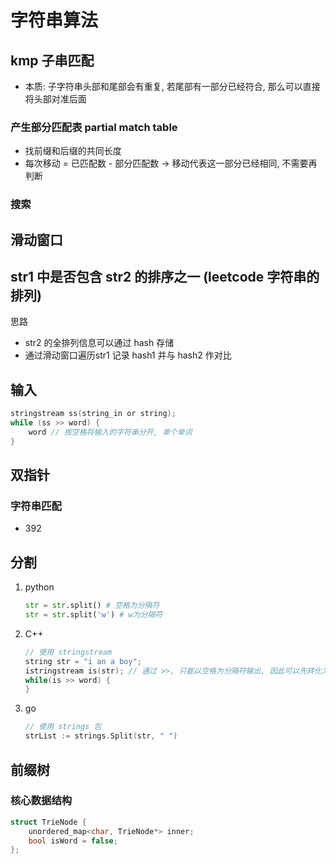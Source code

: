 # 字符串算法

## kmp 子串匹配

- 本质: 子字符串头部和尾部会有重复, 若尾部有一部分已经符合, 那么可以直接将头部对准后面

### 产生部分匹配表 partial match table

- 找前缀和后缀的共同长度
- 每次移动 = 已匹配数 - 部分匹配数 -> 移动代表这一部分已经相同, 不需要再判断

### 搜索

## 滑动窗口

## str1 中是否包含 str2 的排序之一 (leetcode 字符串的排列)

思路

- str2 的全排列信息可以通过 hash 存储
- 通过滑动窗口遍历str1 记录 hash1 并与 hash2 作对比

## 输入

```c
stringstream ss(string_in or string);
while (ss >> word) {
    word // 按空格将输入的字符串分开, 单个单词
}
```

## 双指针

### 字符串匹配

- 392

## 分割

1. python

    ```python
    str = str.split() # 空格为分隔符
    str = str.split('w') # w为分隔符
    ```

2. C++

    ```c++
    // 使用 stringstream
    string str = "i an a boy";  
    istringstream is(str); // 通过 >>, 只能以空格为分隔符输出, 因此可以先转化为空格
    while(is >> word) {  
    }  
    ```

3. go

    ```go
    // 使用 strings 包
    strList := strings.Split(str, " ")
    ```

## 前缀树

### 核心数据结构

```c++
struct TrieNode {
    unordered_map<char, TrieNode*> inner;
    bool isWord = false;
};
```